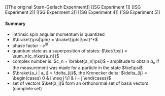 [[The original Stern-Gerlach Experiment]]
[[SG Experiment 1]]
[[SG Experiment 2]]
[[SG Experiment 3]]
[[SG Experiment 4]]
[[SG Experiment 5]]

#### Summary
- intrinsic spin angular momentum is quantized
- $\braket{\psi|\phi} = \braket{\phi|\psi}^*$
- phase factor - $e^{i\beta}$
- quantum state as a superposition of states: $\ket{\psi} = \sum_n{c_n\ket{a_n}}$
- complex number is: $c_n = \braket{a_n|\psi}$ - amplitude to obtain $a_n$ if the measurement was made for a particle in the state $\ket\psi$
- $\braket{a_i | a_j} = \delta_{ij}$, the Kronecker delta: $\delta_{ij} = \begin{cases} 0 & i \neq j \\1 &  i = j \end{cases}$
- set of vectors $\ket{a_i}$ form an orthonormal set of basis vectors (complete set)